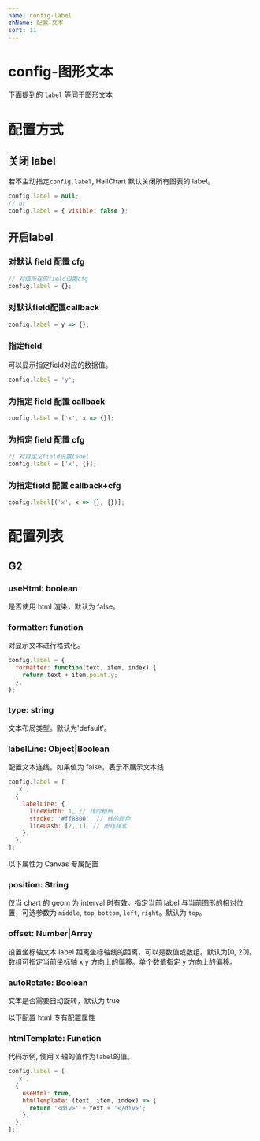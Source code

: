 ```yaml
---
name: config-label
zhName: 配置-文本
sort: 11
---
```


# config-图形文本

下面提到的 `label` 等同于图形文本

# 配置方式

## 关闭 label

若不主动指定`config.label`, HailChart 默认关闭所有图表的 label。

```javascript
config.label = null;
// or
config.label = { visible: false };
```

## 开启label

### 对默认 field 配置 cfg
```javascript
// 对值所在的field设置cfg
config.label = {};
```

### 对默认field配置callback
```javascript
config.label = y => {};
```

### 指定field
可以显示指定field对应的数据值。
```javascript
config.label = 'y';
```

### 为指定 field 配置 callback
```javascript
config.label = ['x', x => {}];
```

### 为指定 field 配置 cfg
```javascript
// 对自定义field设置label
config.label = ['x', {}];
```

### 为指定field 配置 callback+cfg

```javascript
config.label[('x', x => {}, {})];
```

# 配置列表

## G2

### useHtml: boolean

是否使用 html 渲染，默认为 false。

### formatter: function

对显示文本进行格式化。

```javascript
config.label = {
  formatter: function(text, item, index) {
    return text + item.point.y;
  },
};
```

### type: string

文本布局类型。默认为'default'。

### labelLine: Object|Boolean

配置文本连线。如果值为 false，表示不展示文本线

```javascript
config.label = [
  'x',
  {
    labelLine: {
      lineWidth: 1, // 线的粗细
      stroke: '#ff8800', // 线的颜色
      lineDash: [2, 1], // 虚线样式
    },
  },
];
```

以下属性为 Canvas 专属配置

### position: String

仅当 chart 的 geom 为 interval 时有效。指定当前 label 与当前图形的相对位置，可选参数为 `middle`, `top`, `bottom`, `left`, `right`。默认为 `top`。

### offset: Number|Array

设置坐标轴文本 label 距离坐标轴线的距离，可以是数值或数组。默认为[0, 20]。数组可指定当前坐标轴 x,y 方向上的偏移。单个数值指定 y 方向上的偏移。

### autoRotate: Boolean

文本是否需要自动旋转，默认为 true

以下配置 html 专有配置属性

### htmlTemplate: Function

代码示例, 使用 x 轴的值作为`label`的值。

```javascript
config.label = [
  'x',
  {
    useHtml: true,
    htmlTemplate: (text, item, index) => {
      return '<div>' + text + '</div>';
    },
  },
];
```
